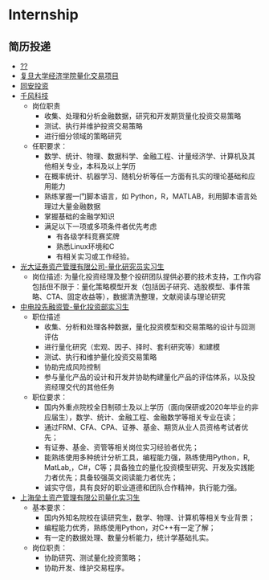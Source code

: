 # Internship

## 简历投递
- [??](https://bbs.fudan.edu.cn/bbs/con?new=1&bid=40&f=3211387692392645825)
- [复旦大学经济学院量化交易项目](https://bbs.fudan.edu.cn/bbs/con?new=1&bid=40&f=3211052667241496935)
- [同安投资](https://bbs.fudan.edu.cn/bbs/con?new=1&bid=40&f=3211354365610689616)
- [千风科技](http://www.yingjiesheng.com/job-003-752-443.html)
  - 岗位职责
    - 收集、处理和分析金融数据，研究和开发期货量化投资交易策略
    - 测试、执行并维护投资交易策略
    - 进行细分领域的策略研究
  - 任职要求：
    - 数学、统计、物理、数据科学、金融工程、计量经济学、计算机及其他相关专业，本科及以上学历
    - 在概率统计、机器学习、随机分析等任一方面有扎实的理论基础和应用能力
    - 熟练掌握一门脚本语言，如 Python，R，MATLAB，利用脚本语言处理过大量金融数据
    - 掌握基础的金融学知识
    - 满足以下一项或多项条件者优先考虑
      - 有各级学科竞赛奖牌
      - 熟悉Linux环境和C
      - 有相关实习或工作经验。
- [光大证券资产管理有限公司-量化研究员实习生](http://www.yingjiesheng.com/job-003-722-845.html)
  - 岗位描述: 为量化投资经理及整个投研团队提供必要的技术支持，工作内容包括但不限于：量化策略模型开发（包括因子研究、选股模型、事件策略、CTA、固定收益等），数据清洗整理，文献阅读与理论研究
- [中电投先融资管-量化投资部实习生](http://www.yingjiesheng.com/job-003-721-695.html)
  - 职位描述
    - 收集、分析和处理各种数据，量化投资模型和交易策略的设计与回测评估
	- 进行量化研究（宏观、因子、择时、套利研究等）和建模
	- 测试、执行和维护量化投资交易策略
	- 协助完成风险控制
	- 参与量化产品的设计和开发并协助构建量化产品的评估体系，以及投资经理交代的其他任务
  - 职位要求：
    - 国内外重点院校全日制硕士及以上学历（面向保研或2020年毕业的非应届生），数学、统计、金融工程、金融数学等相关专业在读；
    - 通过FRM、CFA、CPA、证券、基金、期货从业人员资格考试者优先；
    - 有证券、基金、资管等相关岗位实习经验者优先；
    - 能熟练使用多种统计分析工具，编程能力强，熟练使用Python，R, MatLab,，C#，C等；具备独立的量化投资模型研究、开发及实践能力者优先；具备较强英文阅读能力者优先；
    - 诚实守信，具有良好的职业道德和团队合作精神，执行能力强。
- [上海垒土资产管理有限公司量化实习生](https://bbs.fudan.edu.cn/v18/con?new=1&bid=40&f=3207935739771748844)
  - 基本要求：  
    - 国内外知名院校在读研究生，数学、物理、计算机等相关专业背景； 
    - 编程能力优秀，熟练使用Python，对C++有一定了解； 
    - 有一定的数据处理、数量分析能力，统计学基础扎实。 
  - 岗位职责：  
    - 协助研究、测试量化投资策略； 
    - 协助开发、维护交易程序。
